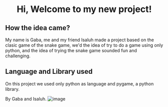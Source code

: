 <h1 align=center>Hi, Welcome to my new project!</h1>

<h2>How the idea came?</h2>
My name is Gaba, me and my friend Isaluh made a project based on the clasic game of the snake game, we'd the idea of try to do a game using only python, and the idea of trying the snake game sounded fun and challenging.

<h2>Language and Library used</h2>

<p>On this project we used only python as language and pygame, a python library.</p>

By Gaba and Isaluh.
![image](https://user-images.githubusercontent.com/112426768/220521252-a1f82c78-c11f-4481-890f-5513af259935.png)
